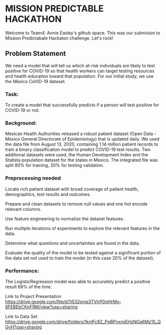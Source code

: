 # MISSION PREDICTABLE HACKATHON

Welcome to Team4: Annie Easley's github space. This was our submision to Mission Predictabale Hackaton challenge.
Let's rock!

## Problem Statement
We need a model that will tell us which at-risk individuals are likely to test positive for COVID-19 so that health workers can target testing resources and health education toward that population. For our initial study, we use the Mexico CoVID-19 dataset.

### Task:  
To create a model that successfully predicts if a person will test positive for COVID-19 or not.

### Background:  
Mexican Health Authorities released a robust patient dataset (Open Data - Mexico General Directorate of Epidemiology) that is updated daily.  We used the data file from August 13, 2020, containing 1.14 million patient records to train a binary classification model to predict COVID-19 test results. Two additional datasets were used, the Human Development Index and the Statista population dataset for the states in Mexico. The integrated file was split 80% for training, 20% for testing validation.

### Preprocessing needed

Locate rich patient dataset with broad coverage of patient health, demographics, test results and outcomes.

Prepare and clean datasets to remove null values and one hot encode relevant columns.

Use feature engineering to normalize the dataset features.

Run multiple iterations of experiments to explore the relevant features in the data.

Determine what questions and uncertainties are found in the data.

Evaluate the quality of the model to be tested against a significant portion of the data set not used to train the model (in this case 20% of the dataset).

### Performance:  
The LogisticRegression model was able to accurately predict a positive result 68% of the time.

Link to Project Presentation
https://drive.google.com/file/d/1i532oms3TVirPDqHrMx-8FEBEbCKnF9M/view?usp=sharing

Link to Data Set
https://drive.google.com/drive/folders/1knIFc8Z_PpBPnxrpEHzNGa6Mz1S_QGyH?usp=sharing
